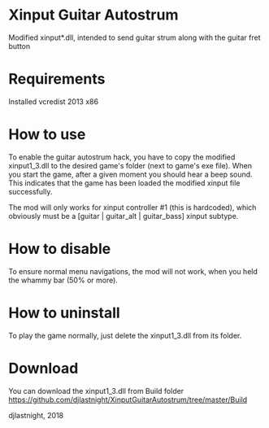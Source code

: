 # Xinput Guitar Autostrum
Modified xinput*.dll, intended to send guitar strum along with the guitar fret button

# Requirements
Installed vcredist 2013 x86

# How to use
To enable the guitar autostrum hack,
you have to copy the modified xinput1_3.dll
to the desired game's folder (next to game's exe file).
When you start the game, after a given moment you should hear a beep sound.
This indicates that the game has been loaded the modified xinput file successfully.

The mod will only works for xinput controller #1 (this is hardcoded),
which obviously must be a [guitar | guitar_alt | guitar_bass] xinput subtype.

# How to disable
To ensure normal menu navigations, the mod will not work, when you held the whammy bar (50% or more).

# How to uninstall
To play the game normally, just delete the xinput1_3.dll from its folder.

# Download
You can download the xinput1_3.dll from Build folder
https://github.com/djlastnight/XinputGuitarAutostrum/tree/master/Build

djlastnight,
2018
